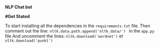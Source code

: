 **NLP Chat bot**

**#Get Stated**

To start installing all the dependencies in the `requirements.txt` file.
Then comment out the line: `nltk.data.path.append('nltk_data/') ` in the `app.py` file
And uncomment the lines: `nltk.download('wordnet')` et `nltk.download('punkt')`
